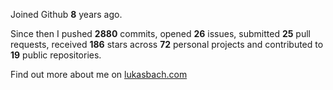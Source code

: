 Joined Github **8** years ago.

Since then I pushed **2880** commits, opened **26** issues, submitted **25** pull requests, received **186** stars across **72** personal projects and contributed to **19** public repositories.

Find out more about me on [lukasbach.com](https://lukasbach.com)
